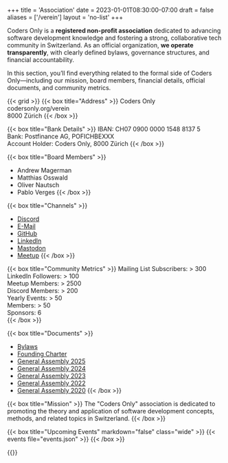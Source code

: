 +++
title = 'Association'
date = 2023-01-01T08:30:00-07:00
draft = false
aliases = ['/verein']
layout = 'no-list'
+++

Coders Only is a **registered non-profit association** dedicated to advancing
software development knowledge and fostering a strong, collaborative tech
community in Switzerland. As an official organization, **we operate
transparently**, with clearly defined bylaws, governance structures, and
financial accountability.

In this section, you’ll find everything related to the formal side of Coders
Only—including our mission, board members, financial details, official
documents, and community metrics.

{{< grid >}}
{{< box title="Address" >}}
Coders Only  
codersonly.org/verein  
8000 Zürich
{{< /box >}}

{{< box title="Bank Details" >}}
IBAN: CH07 0900 0000 1548 8137 5  
Bank: Postfinance AG, POFICHBEXXX  
Account Holder: Coders Only, 8000 Zürich
{{< /box >}}

{{< box title="Board Members" >}}
- Andrew Magerman
- Matthias Osswald
- Oliver Nautsch
- Pablo Verges
{{< /box >}}

{{< box title="Channels" >}}
- [Discord](https://discord.gg/jWUZsKQvrz)
- [E-Mail](mailto:contact@codersonly.org)
- [GitHub](https://github.com/codersonlych)
- [LinkedIn](https://linkedin.com/company/coders-only)
- [Mastodon](https://mastodon.social/@codersonly)
- [Meetup](https://meetup.com/coders-only)
{{< /box >}}

{{< box title="Community Metrics" >}}
Mailing List Subscribers: > 300  
LinkedIn Followers: > 100  
Meetup Members: > 2500  
Discord Members: > 200  
Yearly Events: > 50  
Members: > 50  
Sponsors: 6  
{{< /box >}}

{{< box title="Documents" >}}
- [Bylaws](bylaws)
- [Founding Charter](founding-charter)
- [General Assembly 2025](general-assembly-2025)
- [General Assembly 2024](general-assembly-2024)
- [General Assembly 2023](general-assembly-2023)
- [General Assembly 2022](general-assembly-2022)
- [General Assembly 2020](general-assembly-2020)
{{< /box >}}

{{< box title="Mission" >}}
The "Coders Only" association is dedicated to promoting the theory and
application of software development concepts, methods, and related topics in
Switzerland.
{{< /box >}}

{{< box title="Upcoming Events" markdown="false" class="wide" >}}
  {{< events file="events.json" >}}
{{< /box >}}

{{</grid>}}
